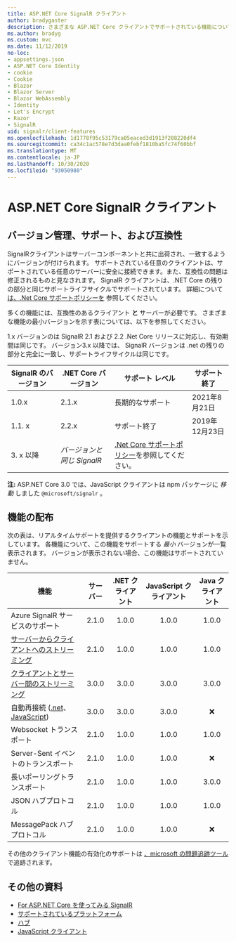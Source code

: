 ```yaml
---
title: ASP.NET Core SignalR クライアント
author: bradygaster
description: さまざまな ASP.NET Core クライアントでサポートされている機能について説明 SignalR します。
ms.author: bradyg
ms.custom: mvc
ms.date: 11/12/2019
no-loc:
- appsettings.json
- ASP.NET Core Identity
- cookie
- Cookie
- Blazor
- Blazor Server
- Blazor WebAssembly
- Identity
- Let's Encrypt
- Razor
- SignalR
uid: signalr/client-features
ms.openlocfilehash: 1d1778f95c53179ca05eaced3d1913f208220df4
ms.sourcegitcommit: ca34c1ac578e7d3daa0febf1810ba5fc74f60bbf
ms.translationtype: MT
ms.contentlocale: ja-JP
ms.lasthandoff: 10/30/2020
ms.locfileid: "93050980"
---
```

# <a name="aspnet-core-no-locsignalr-clients"></a>ASP.NET Core SignalR クライアント

## <a name="versioning-support-and-compatibility"></a>バージョン管理、サポート、および互換性

SignalRクライアントはサーバーコンポーネントと共に出荷され、一致するようにバージョンが付けられます。 サポートされている任意のクライアントは、サポートされている任意のサーバーに安全に接続できます。また、互換性の問題は修正されるものと見なされます。 SignalR クライアントは、.NET Core の残りの部分と同じサポートライフサイクルでサポートされています。 詳細について [は、.Net Core サポートポリシーを](https://dotnet.microsoft.com/platform/support/policy/dotnet-core) 参照してください。

多くの機能には、互換性のあるクライアント **と** サーバーが必要です。 さまざまな機能の最小バージョンを示す表については、以下を参照してください。

1.x バージョンのは SignalR 2.1 および 2.2 .Net Core リリースに対応し、有効期間は同じです。 バージョン3.x 以降では、 SignalR バージョンは .net の残りの部分と完全に一致し、サポートライフサイクルは同じです。

| SignalR のバージョン | .NET Core バージョン | サポート レベル | サポート終了 |
| - | - | - | - |
| 1.0.x | 2.1.x | 長期的なサポート | 2021年8月21日 |
| 1.1. x | 2.2.x | サポート終了 | 2019年12月23日 |
| 3. x 以降 | *バージョンと同じ SignalR* | [.Net Core サポートポリシー](https://dotnet.microsoft.com/platform/support/policy/dotnet-core)を参照してください。 |

**注:** ASP.NET Core 3.0 では、JavaScript クライアントは npm パッケージに *移動* しました `@microsoft/signalr` 。

## <a name="feature-distribution"></a>機能の配布

次の表は、リアルタイムサポートを提供するクライアントの機能とサポートを示しています。 各機能について、この機能をサポートする *最小* バージョンが一覧表示されます。 バージョンが表示されない場合、この機能はサポートされていません。

| 機能 | サーバー | .NET クライアント | JavaScript クライアント | Java クライアント |
| ---- | :-: | :-: | :-: | :-: |
| Azure SignalR サービスのサポート |2.1.0|1.0.0|1.0.0|1.0.0|
| [サーバーからクライアントへのストリーミング](xref:signalr/streaming)          |2.1.0|1.0.0|1.0.0|1.0.0|
| [クライアントとサーバー間のストリーミング](xref:signalr/streaming)          |3.0.0|3.0.0|3.0.0|3.0.0|
| 自動再接続 ([.net](./dotnet-client.md?tabs=visual-studio&view=aspnetcore-3.0#handle-lost-connection)、 [JavaScript](./javascript-client.md?view=aspnetcore-3.0#reconnect-clients))          |3.0.0|3.0.0|3.0.0|❌|
| Websocket トランスポート |2.1.0|1.0.0|1.0.0|1.0.0|
| Server-Sent イベントのトランスポート |2.1.0|1.0.0|1.0.0|❌|
| 長いポーリングトランスポート |2.1.0|1.0.0|1.0.0|3.0.0|
| JSON ハブプロトコル |2.1.0|1.0.0|1.0.0|1.0.0|
| MessagePack ハブ プロトコル |2.1.0|1.0.0|1.0.0|❌|

その他のクライアント機能の有効化のサポートは [、microsoft の問題追跡ツール](https://github.com/dotnet/AspNetCore/issues)で追跡されます。

## <a name="additional-resources"></a>その他の資料

* [For ASP.NET Core を使ってみる SignalR](xref:tutorials/signalr)
* [サポートされているプラットフォーム](xref:signalr/supported-platforms)
* [ハブ](xref:signalr/hubs)
* [JavaScript クライアント](xref:signalr/javascript-client)